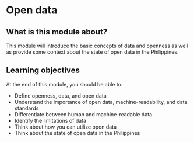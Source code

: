 # Open data

## What is this module about?
This module will introduce the basic concepts of data and openness as well as provide some context about the state of open data in the Philippines.

## Learning objectives
At the end of this module, you should be able to:
- Define openness, data, and open data
- Understand the importance of open data, machine-readability, and data standards
- Differentiate between human and machine-readable data
- Identify the limitations of data
- Think about how you can utilize open data
- Think about the state of open data in the Philippines

